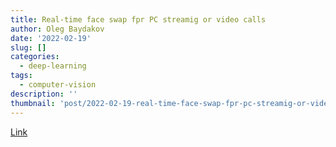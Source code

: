 ```yaml
---
title: Real-time face swap fpr PC streamig or video calls
author: Oleg Baydakov
date: '2022-02-19'
slug: []
categories:
  - deep-learning
tags:
  - computer-vision
description: ''
thumbnail: 'post/2022-02-19-real-time-face-swap-fpr-pc-streamig-or-video-calls/images/image.png'
---
```


[Link](https://github.com/iperov/DeepFaceLive)
